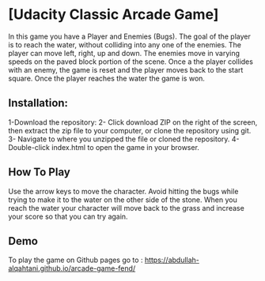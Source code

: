 # [Udacity Classic Arcade Game]

In this game you have a Player and Enemies (Bugs). The goal of the player is to reach the water, without colliding into any one of the enemies. The player can move left, right, up and down. The enemies move in varying speeds on the paved block portion of the scene. Once a the player collides with an enemy, the game is reset and the player moves back to the start square. Once the player reaches the water the game is won.

## Installation:

1-Download the repository:
2- Click download ZIP on the right of the screen, then extract the zip file to your computer, or clone the repository using git.
3- Navigate to where you unzipped the file or cloned the repository.
4- Double-click index.html to open the game in your browser.

## How To Play

Use the arrow keys to move the character. Avoid hitting the bugs while trying to make it to the water on the other side of the stone. When you reach the water your character will move back to the grass and increase your score so that you can try again.

## Demo

To play the game on Github pages go to : https://abdullah-alqahtani.github.io/arcade-game-fend/